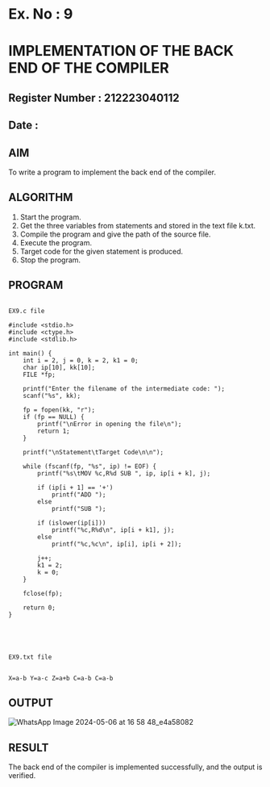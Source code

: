 # Ex. No : 9	
# IMPLEMENTATION OF THE BACK END OF THE COMPILER 
## Register Number : 212223040112
## Date : 

## AIM   
To write a program to implement the back end of the compiler.

## ALGORITHM
1.	Start the program.
2.	Get the three variables from statements and stored in the text file k.txt.
3.	Compile the program and give the path of the source file.
4.	Execute the program.
5.	Target code for the given statement is produced.
6.	Stop the program.

## PROGRAM

```

EX9.c file

#include <stdio.h>
#include <ctype.h>
#include <stdlib.h>

int main() {
    int i = 2, j = 0, k = 2, k1 = 0;
    char ip[10], kk[10];
    FILE *fp;

    printf("Enter the filename of the intermediate code: ");
    scanf("%s", kk);

    fp = fopen(kk, "r");
    if (fp == NULL) {
        printf("\nError in opening the file\n");
        return 1;
    }

    printf("\nStatement\tTarget Code\n\n");

    while (fscanf(fp, "%s", ip) != EOF) {
        printf("%s\tMOV %c,R%d SUB ", ip, ip[i + k], j);

        if (ip[i + 1] == '+')
            printf("ADD ");
        else
            printf("SUB ");

        if (islower(ip[i]))
            printf("%c,R%d\n", ip[i + k1], j);
        else
            printf("%c,%c\n", ip[i], ip[i + 2]);

        j++;
        k1 = 2;
        k = 0;
    }

    fclose(fp);

    return 0;
}





EX9.txt file


X=a-b Y=a-c Z=a+b C=a-b C=a-b

```
## OUTPUT 


![WhatsApp Image 2024-05-06 at 16 58 48_e4a58082](https://github.com/Mohamedasils/19CS409-Compiler-Design-Lab/assets/144870445/58fb61c6-a6b2-442c-9d2b-55a0cf2139a9)


## RESULT
The back end of the compiler is implemented successfully, and the output is verified.
